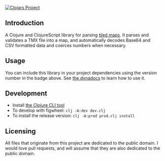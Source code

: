 [![Clojars Project](https://img.shields.io/clojars/v/tile-soup.svg)](https://clojars.org/tile-soup)

## Introduction

A Clojure and ClojureScript library for parsing [tiled maps](https://www.mapeditor.org/). It parses and validates a TMX file into a map, and automatically decodes Base64 and CSV formatted data and coerces numbers when necessary.

## Usage

You can include this library in your project dependencies using the version number in the badge above. See [the dynadocs](https://oakes.github.io/tile-soup/) to learn how to use it.

## Development

* Install [the Clojure CLI tool](https://clojure.org/guides/getting_started#_clojure_installer_and_cli_tools)
* To develop with figwheel: `clj -A:dev dev.clj`
* To install the release version: `clj -A:prod prod.clj install`

## Licensing

All files that originate from this project are dedicated to the public domain. I would love pull requests, and will assume that they are also dedicated to the public domain.
